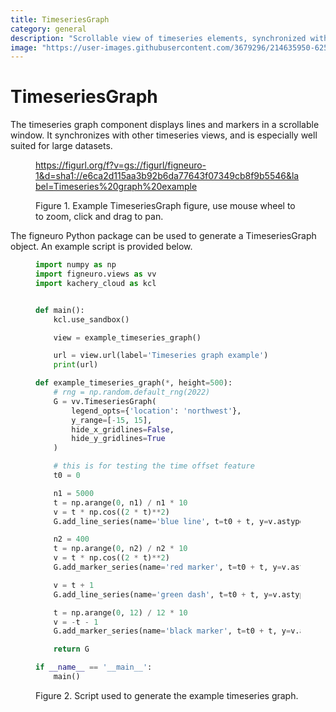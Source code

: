 ```yaml
---
title: TimeseriesGraph
category: general
description: "Scrollable view of timeseries elements, synchronized with other timeseries views."
image: "https://user-images.githubusercontent.com/3679296/214635950-62591905-c2b3-427e-9424-6086b280ebd1.png"
---
```


# TimeseriesGraph

The timeseries graph component displays lines and markers in a scrollable window. It synchronizes with other timeseries views, and is especially well suited for large datasets.

<!--------------------------------------------------------------------------------------------->
<figure>
<a name="figure-timeseries-graph"></a>

https://figurl.org/f?v=gs://figurl/figneuro-1&d=sha1://e6ca2d115aa3b92b6da77643f07349cb8f9b5546&label=Timeseries%20graph%20example
<!--
height: 500
-->
<figcaption>

Figure 1. Example TimeseriesGraph figure, use mouse wheel to to zoom, click and drag to pan.

</figcaption>
</figure>
<!--------------------------------------------------------------------------------------------->

The figneuro Python package can be used to generate a TimeseriesGraph object. An example script is provided below.

<!--------------------------------------------------------------------------------------------->
<figure>
<a name="figure-timeseries-graph-script"></a>

```python
import numpy as np
import figneuro.views as vv
import kachery_cloud as kcl


def main():
    kcl.use_sandbox()

    view = example_timeseries_graph()

    url = view.url(label='Timeseries graph example')
    print(url)

def example_timeseries_graph(*, height=500):
    # rng = np.random.default_rng(2022)
    G = vv.TimeseriesGraph(
        legend_opts={'location': 'northwest'},
        y_range=[-15, 15],
        hide_x_gridlines=False,
        hide_y_gridlines=True
    )

    # this is for testing the time offset feature
    t0 = 0

    n1 = 5000
    t = np.arange(0, n1) / n1 * 10
    v = t * np.cos((2 * t)**2)
    G.add_line_series(name='blue line', t=t0 + t, y=v.astype(np.float32), color='blue')

    n2 = 400
    t = np.arange(0, n2) / n2 * 10
    v = t * np.cos((2 * t)**2)
    G.add_marker_series(name='red marker', t=t0 + t, y=v.astype(np.float32), color='red', radius=4)

    v = t + 1
    G.add_line_series(name='green dash', t=t0 + t, y=v.astype(np.float32), color='green', width=5, dash=[12, 8])

    t = np.arange(0, 12) / 12 * 10
    v = -t - 1
    G.add_marker_series(name='black marker', t=t0 + t, y=v.astype(np.float32), color='black', radius=8, shape='square')

    return G

if __name__ == '__main__':
    main()
```

<figcaption>

Figure 2. Script used to generate the example timeseries graph.

</figcaption>
</figure>
<!--------------------------------------------------------------------------------------------->
